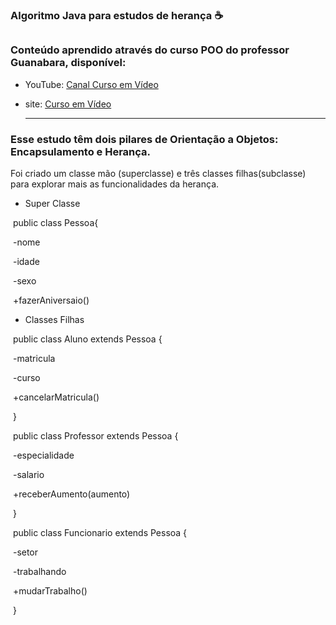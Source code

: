 ### Algoritmo Java para estudos de herança ☕

## 



### Conteúdo aprendido através do curso POO do professor Guanabara, disponível:

- YouTube: [Canal Curso em Vídeo](https://www.youtube.com/watch?v=19IGAeoFKlU&list=PLHz_AreHm4dkqe2aR0tQK74m8SFe-aGsY&index=21) 



  

- site: [Curso em Vídeo](https://www.cursoemvideo.com/curso/java-poo/)

 

  

  ------

  

### Esse estudo têm dois pilares de Orientação a Objetos: Encapsulamento e Herança.

Foi criado um classe mão (superclasse) e três classes filhas(subclasse) para explorar mais as funcionalidades da herança.

- Super Classe

​		public class Pessoa{

​                -nome

​                -idade

​                -sexo 

​                +fazerAniversaio()

- Classes Filhas



​			public class Aluno extends Pessoa {

​                 	-matricula

​					 -curso

​				 	+cancelarMatricula()

​     		}

​			 public class Professor extends Pessoa {

​                 	-especialidade					 

​					 -salario

​				 	+receberAumento(aumento)

​     		 }

​			  public class Funcionario extends Pessoa {

​                 	-setor

​					 -trabalhando

​				 	+mudarTrabalho()

​     		}



